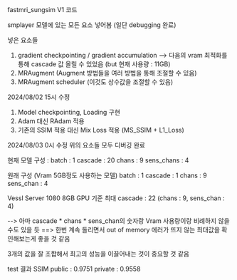 fastmri_sungsim V1 코드

smplayer 모델에 있는 모든 요소 넣어봄 (일단 debugging 완료)

넣은 요소들
1. gradient checkpointing / gradient accumulation
--> 다음의 vram 최적화를 통해 cascade 값 올릴 수 있었음 (but 현재 사용량 : 11GB)
2. MRAugment (Augment 방법들을 여러 방법을 통해 조절할 수 있음)
3. MRAugment scheduler (이것도 상수값을 조절할 수 있음)

2024/08/02 15시 수정
1. Model checkpointing, Loading 구현
2. Adam 대신 RAdam 적용
3. 기존의 SSIM 적용 대신 Mix Loss 적용 (MS_SSIM + L1_Loss)

2024/08/03 0시 수정
위의 요소들 모두 디버깅 완료

현재 모델 구성 : 
batch : 1
cascade : 20
chans : 9
sens_chans : 4

원래 구성 (Vram 5GB정도 사용하는 모델)
batch : 1
cascade : 1
chans : 9
sens_chan : 4

Vessl Server 1080 8GB GPU 기준 최대 cascade : 22 (chans : 9, sens_chan : 4)

--> 아마 cascade * chans * sens_chan의 숫자랑 Vram 사용량이랑 비례하지 않을 수도 있을 듯
==> 한번 계속 돌리면서 out of memory 에러가 뜨지 않는 최대값을 확인해보는게 좋을 것 같음

3개의 값을 잘 조합해서 최고의 성능을 이끌어내는 것이 중요할 것 같음

test 결과
SSIM
public : 0.9751
private : 0.9558

